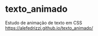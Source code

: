 # texto_animado
Estudo de animação de texto em CSS <br>
https://alefedrizzi.github.io/texto_animado/
